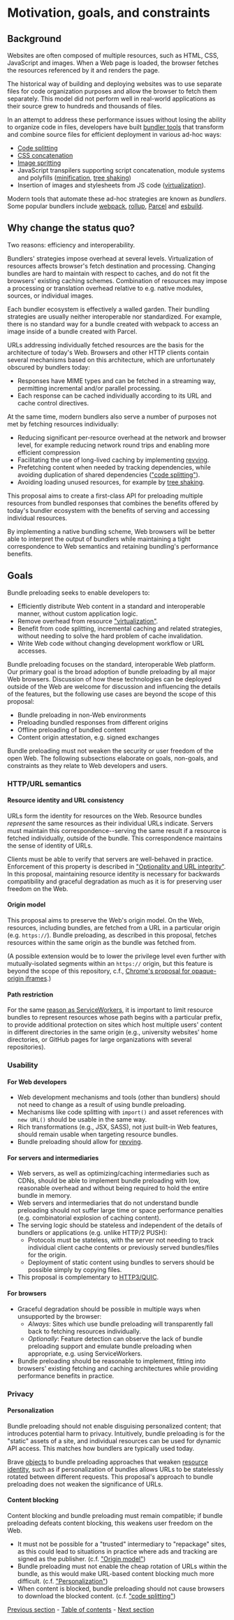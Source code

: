# Motivation, goals, and constraints

## Background

Websites are often composed of multiple resources, such as HTML, CSS, JavaScript and images. When a Web page is loaded, the browser fetches the resources referenced by it and renders the page.

The historical way of building and deploying websites was to use separate files for code organization purposes and allow the browser to fetch them separately. This model did not perform well in real-world applications as their source grew to hundreds and thousands of files.

In an attempt to address these performance issues without losing the ability to organize code in files, developers have built [bundler tools](./glossary.md#bundler) that transform and combine source files for efficient deployment in various ad-hoc ways:

- [Code splitting](./glossary.md#codesplitting")
- [CSS concatenation](./glossary.md#cssconcatenation")
- [Image spritting](./glossary.md#imagespritting")
- JavaScript transpilers supporting script concatenation, module systems and polyfills ([minification](./glossary.md#minification"), [tree shaking](./glossary.md#treeshaking"))
- Insertion of images and stylesheets from JS code ([virtualization](./glossary.md#virtualization")).

Modern tools that automate these ad-hoc strategies are known as *bundlers*. Some popular bundlers include [webpack](https://webpack.js.org/), [rollup](https://rollupjs.org/guide/en/), [Parcel](https://parceljs.org/) and [esbuild](https://esbuild.github.io/).

## Why change the status quo?

Two reasons: efficiency and interoperability.

Bundlers' strategies impose overhead at several levels. Virtualization of resources affects browser's fetch destination and processing. Changing bundles are hard to maintain with respect to caches, and do not fit the browsers' existing caching schemes. Combination of resources may impose a processing or translation overhead relative to e.g. native modules, sources, or individual images.

Each bundler ecosystem is effectively a walled garden. Their bundling strategies are usually neither interoperable nor standardized. For example, there is no standard way for a bundle created with webpack to access an image inside of a bundle created with Parcel.

URLs addressing individually fetched resources are the basis for the architecture of today's Web. Browsers and other HTTP clients contain several mechanisms based on this architecture, which are unfortunately obscured by bundlers today:
- Responses have MIME types and can be fetched in a streaming way, permitting incremental and/or parallel processing.
- Each response can be cached individually according to its URL and cache control directives.

At the same time, modern bundlers also serve a number of purposes not met by fetching resources individually:
- Reducing significant per-resource overhead at the network and browser level, for example reducing network round trips and enabling more efficient compression
- Facilitating the use of long-lived caching by implementing [revving](./glossary.md#revving).
- Prefetching content when needed by tracking dependencies, while avoiding duplication of shared dependencies (["code splitting"](./glossary.md#codesplitting)).
- Avoiding loading unused resources, for example by [tree shaking](./glossary.md#treeshaking).

This proposal aims to create a first-class API for preloading multiple resources from bundled responses that combines the benefits offered by today's bundler ecosystem with the benefits of serving and accessing individual resources.

By implementing a native bundling scheme, Web browsers will be better able to interpret the output of bundlers while maintaining a tight correspondence to Web semantics and retaining bundling's performance benefits.

## Goals

Bundle preloading seeks to enable developers to:
- Efficiently distribute Web content in a standard and interoperable manner, without custom application logic.
- Remove overhead from resource ["virtualization"](./glossary.md#virtualization).
- Benefit from code splitting, incremental caching and related strategies, without needing to solve the hard problem of cache invalidation.
- Write Web code without changing development workflow or URL accesses.

Bundle preloading focuses on the standard, interoperable Web platform. Our primary goal is the broad adoption of bundle preloading by all major Web browsers. Discussion of how these technologies can be deployed outside of the Web are welcome for discussion and influencing the details of the features, but the following use cases are beyond the scope of this proposal:
- Bundle preloading in non-Web environments
- Preloading bundled responses from different origins
- Offline preloading of bundled content
- Content origin attestation, e.g. signed exchanges

Bundle preloading must not weaken the security or user freedom of the open Web. The following subsections elaborate on goals, non-goals, and constraints as they relate to Web developers and users.

### HTTP/URL semantics

#### Resource identity and URL consistency

URLs form the identity for resources on the Web. Resource bundles *represent* the same resources as their individual URLs indicate. Servers must maintain this correspondence--serving the same result if a resource is fetched individually, outside of the bundle. This correspondence maintains the sense of identity of URLs.

Clients must be able to verify that servers are well-behaved in practice. Enforcement of this property is described in ["Optionality and URL integrity"](./subresource-loading-client.md#optionality-and-url-integrity). In this proposal, maintaining resource identity is necessary for backwards compatibility and graceful degradation as much as it is for preserving user freedom on the Web.

#### Origin model

This proposal aims to preserve the Web's origin model. On the Web, resources, including bundles, are fetched from a URL in a particular origin (e.g. `https://`). Bundle preloading, as described in this proposal, fetches resources within the same origin as the bundle was fetched from.

(A possible extension would be to lower the privilege level even further with mutually-isolated segments within an `https://` origin, but this feature is beyond the scope of this repository, c.f., [Chrome's proposal for opaque-origin iframes](https://github.com/WICG/webpackage/blob/main/explainers/subresource-loading-opaque-origin-iframes.md/).)

#### Path restriction

For the same [reason as ServiceWorkers](https://w3c.github.io/ServiceWorker/#path-restriction), it is important to limit resource bundles to represent resources whose path begins with a particular prefix, to provide additional protection on sites which host multiple users' content in different directories in the same origin (e.g., university websites' home directories, or GitHub pages for large organizations with several repositories).

### Usability

#### For Web developers

- Web development mechanisms and tools (other than bundlers) should not need to change as a result of using bundle preloading.
- Mechanisms like code splitting with `import()` and asset references with `new URL()` should be usable in the same way.
- Rich transformations (e.g., JSX, SASS), not just built-in Web features, should remain usable when targeting resource bundles.
- Bundle preloading should allow for [revving](./glossary.md#revving).

#### For servers and intermediaries

- Web servers, as well as optimizing/caching intermediaries such as CDNs, should be able to implement bundle preloading with low, reasonable overhead and without being required to hold the entire bundle in memory.
- Web servers and intermediaries that do not understand bundle preloading should not suffer large time or space performance penalties (e.g. combinatorial explosion of caching content).
- The serving logic should be stateless and independent of the details of bundlers or applications (e.g. unlike HTTP/2 PUSH):
  - Protocols must be stateless, with the server not needing to track individual client cache contents or previously served bundles/files for the origin.
  - Deployment of static content using bundles to servers should be possible simply by copying files.
- This proposal is complementary to [HTTP3/QUIC](https://developer.mozilla.org/en-US/docs/Glossary/QUIC).


#### For browsers

- Graceful degradation should be possible in multiple ways when unsupported by the browser:
  - *Always*: Sites which use bundle preloading will transparently fall back to fetching resources individually.
  - *Optionally*: Feature detection can observe the lack of bundle preloading support and emulate bundle preloading when appropriate, e.g. using ServiceWorkers.
- Bundle preloading should be reasonable to implement, fitting into browsers' existing fetching and caching architectures while providing performance benefits in practice.

### Privacy

#### Personalization

Bundle preloading should not enable disguising personalized content; that introduces potential harm to privacy. Intuitively, bundle preloading is for the "static" assets of a site, and individual resources can be used for dynamic API access. This matches how bundlers are typically used today.

Brave [objects](https://brave.com/webbundles-harmful-to-content-blocking-security-tools-and-the-open-web/) to bundle preloading approaches that weaken [resource identity](./glossary.md#rsrcidentity), such as if personalization of bundles allows URLs to be statelessly rotated between different requests. This proposal's approach to bundle preloading does not weaken the significance of URLs.

#### Content blocking

Content blocking and bundle preloading must remain compatible; if bundle preloading defeats content blocking, this weakens user freedom on the Web.
- It must not be possible for a "trusted" intermediary to "repackage" sites, as this could lead to situations in practice where ads and tracking are signed as the publisher. (c.f. ["Origin model"](#origin-model))
- Bundle preloading must not enable the cheap rotation of URLs within the bundle, as this would make URL-based content blocking much more difficult. (c.f. ["Personalization"](#personalization))
- When content is blocked, bundle preloading should not cause browsers to download the blocked content. (c.f. ["code splitting"](#for-web-developers))

[Previous section](./README.md) - [Table of contents](./README.md#table-of-contents) - [Next section](./overview.md)
